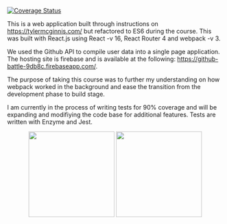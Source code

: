 <a href='https://coveralls.io/github/mwinslow331/github-battle?branch=master'><img src='https://coveralls.io/repos/github/mwinslow331/github-battle/badge.svg?branch=master' alt='Coverage Status' /></a>

This is a web application built through instructions on https://tylermcginnis.com/ but refactored to ES6 during the course. This was built with React.js using React -v 16, React Router 4 and webpack -v 3.

We used the Github API to compile user data into a single page application. The hosting site is firebase and is available at the following:
https://github-battle-9db8c.firebaseapp.com/.

The purpose of taking this course was to further my understanding on how webpack worked in the background and ease the transition from the development phase to build stage. 

I am currently in the process of writing tests for 90% coverage and will be expanding and modifiying the code base for additional features. Tests are written with Enzyme and Jest.

<p align="center">
  <img src="http://chenglou.github.io/react/img/logo.svg" width="200" />
  <img src="https://cdn.auth0.com/blog/testing-react-with-jest/logo.png" width="200" />
</p>


